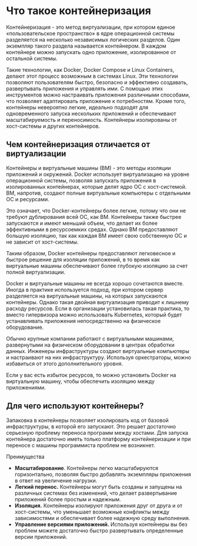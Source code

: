 # Что такое контейнеризация

Контейнеризация - это метод виртуализации, при котором единое «пользовательское пространство» в ядре операционной системы разделяется на несколько независимых логических разделов. Один экземпляр такого раздела называется контейнером. В каждом контейнере можно запускать одно приложение, изолированное от остальной системы.

Такие технологии, как Docker, Docker Compose и Linux Containers, делают этот процесс возможным в системах Linux. Эти технологии позволяют пользователям быстро, безопасно и эффективно создавать, развертывать приложения и управлять ими. С помощью этих инструментов можно настраивать приложения различными способами, что позволяет адаптировать приложение к потребностям. Кроме того, контейнеры невероятно легкие, идеально подходят для одновременного запуска нескольких приложений и обеспечивают масштабируемость и переносимость. Контейнеры изолированы от хост-системы и других контейнеров.

## Чем контейнеризация отличается от виртуализации

Контейнеры и виртуальные машины (ВМ) - это методы изоляции приложений и окружений. Docker использует виртуализацию на уровне операционной системы, позволяя запускать приложения в изолированных контейнерах, которые делят ядро ОС с хост-системой. ВМ, напротив, создают полные виртуальные компьютеры с отдельными ОС и ресурсами.

Это означает, что Docker-контейнеры более легкие, потому что они не требуют дублирования всей ОС, как ВМ. Контейнеры также быстрее запускаются и имеют меньший объем, что делает их более эффективными в ресурсоемких средах. Однако ВМ предоставляют большую изоляцию, так как каждая ВМ имеет свою собственную ОС и не зависит от хост-системы.

Таким образом, Docker контейнеры предоставляют легковесное и быстрое решение для изоляции приложений, в то время как виртуальные машины обеспечивают более глубокую изоляцию за счет полной виртуализации.

Docker и виртуальные машины не всегда хорошо сочетаются вместе. Иногда в практике используется подход, при котором сервер разделяется на виртуальные машины, на которых запускаются контейнеры. Однако такая двойная виртуализация приводит к лишнему расходу ресурсов. Если в организации установилась такая практика, то вместо гипервизора можно использовать Kubernetes, который будет устанавливать приложения непосредственно на физическое оборудование.

Обычно крупные компании работают с виртуальными машинами, развернутыми на физическом оборудовании в центрах обработки данных. Инженеры инфраструктуры создают виртуальные компьютеры и настраивают на них инфраструктуру. Используя оркестраторы, можно избавиться от этого дополнительного уровня.

Если у вас есть избыток ресурсов, то можно установить Docker на виртуальную машину, чтобы обеспечить изоляцию между приложениями.

## Для чего используют контейнеры?

Запаковка в контейнеры позволяет изолировать код от базовой инфраструктуры, в которой его запускают. Это решает достаточно серьезную проблему переноса программ между хостами. Для запуска контейнера достаточно иметь только платформу контейнеризации и при переносе с машины программиста проблем не возникнет.

Преимущества
- **Масштабирование**. Контейнеры легко масштабируются горизонтально, позволяя быстро добавлять экземпляры приложения в ответ на увеличение нагрузки.
- **Легкий перенос.** Контейнеры могут быть созданы и запущены на различных системах без изменений, что делает развертывание приложений более простым и надежным.
- **Изоляция.** Контейнеры изолируют приложения друг от друга и от хост-системы, что уменьшает возможные конфликты между зависимостями и обеспечивает более надежную среду выполнения.
- **Управление версиями приложений.** Используя контейнеры вы без проблем можете достаточно быстро развертывать определенные версии приложений.